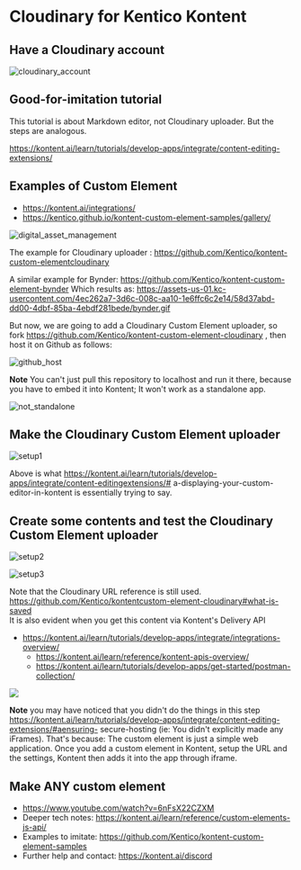 # Cloudinary for Kentico Kontent 

## Have a Cloudinary account

![cloudinary_account](https://user-images.githubusercontent.com/20809372/177953019-2f2e5576-d6b6-4bca-b056-b703369e38a3.png)

## Good-for-imitation tutorial

This tutorial is about Markdown editor, not Cloudinary uploader. But the steps are analogous.

https://kontent.ai/learn/tutorials/develop-apps/integrate/content-editing-extensions/

## Examples of Custom Element

- https://kontent.ai/integrations/
- https://kentico.github.io/kontent-custom-element-samples/gallery/

![digital_asset_management](https://user-images.githubusercontent.com/20809372/177953362-2221670a-0185-4f9f-afed-186c15a4d0ae.PNG)

The example for Cloudinary uploader : https://github.com/Kentico/kontent-custom-elementcloudinary

A similar example for Bynder: https://github.com/Kentico/kontent-custom-element-bynder
Which results as: https://assets-us-01.kc-usercontent.com/4ec262a7-3d6c-008c-aa10-1e6ffc6c2e14/58d37abd-dd00-4dbf-85ba-4ebdf281bede/bynder.gif

But now, we are going to add a Cloudinary Custom Element uploader, so fork https://github.com/Kentico/kontent-custom-element-cloudinary , then host it on Github as follows:

![github_host](https://user-images.githubusercontent.com/20809372/177953801-b12c745f-e3ef-47b6-9ad9-a56387db1340.PNG)

**Note** You can't just pull this repository to localhost and run it there, because you have to embed it into Kontent; It won't work as a standalone app.

![not_standalone](https://user-images.githubusercontent.com/20809372/177953890-08082e16-1fab-4adf-a1cb-c12ca4fc9de7.PNG)

## Make the Cloudinary Custom Element uploader

![setup1](https://user-images.githubusercontent.com/20809372/177953963-6308895b-33d9-43f9-956f-1adc2d8c2580.png)

Above is what https://kontent.ai/learn/tutorials/develop-apps/integrate/content-editingextensions/#
a-displaying-your-custom-editor-in-kontent is essentially trying to say.

## Create some contents and test the Cloudinary Custom Element uploader

![setup2](https://user-images.githubusercontent.com/20809372/177954102-c9082f5c-f665-4159-a607-e34c3edf42ea.png)

![setup3](https://user-images.githubusercontent.com/20809372/177954178-79f61c80-4e58-474d-8785-05ae2a86903b.png)

Note that the Cloudinary URL reference is still used. https://github.com/Kentico/kontentcustom-element-cloudinary#what-is-saved  
It is also evident when you get this content via Kontent's Delivery API  

- https://kontent.ai/learn/tutorials/develop-apps/integrate/integrations-overview/
  - https://kontent.ai/learn/reference/kontent-apis-overview/
  - https://kontent.ai/learn/tutorials/develop-apps/get-started/postman-collection/

![](https://user-images.githubusercontent.com/20809372/177956683-3dabc2af-00b0-4a03-b8c2-1361cae44d20.png)

**Note** you may have noticed that you didn't do the things in this step https://kontent.ai/learn/tutorials/develop-apps/integrate/content-editing-extensions/#aensuring- secure-hosting (ie: You didn't explicitly made any iFrames). That's because: The custom element is just a simple web application. Once you add a custom element in Kontent, setup the URL and the settings, Kontent then adds it into the app through iframe.

## Make ANY custom element

- https://www.youtube.com/watch?v=6nFsX22CZXM
- Deeper tech notes: https://kontent.ai/learn/reference/custom-elements-js-api/
- Examples to imitate: https://github.com/Kentico/kontent-custom-element-samples
- Further help and contact: https://kontent.ai/discord
